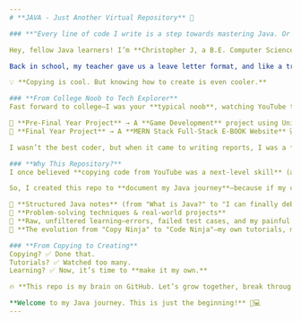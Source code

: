 ```yaml
---
# **JAVA - Just Another Virtual Repository** 🚀  

### **"Every line of code I write is a step towards mastering Java. Or at least not breaking my IDE."**  

Hey, fellow Java learners! I’m **Christopher J, a B.E. Computer Science graduate**, and if there’s one thing I’ve mastered in life—it’s the fine art of **copy-pasting code**. 🥷  

Back in school, my teacher gave us a leave letter format, and like a true **Copy Ninja**, I used the same one for **years**. Then one day, BAM! High school hit, and I had to write my own letters. Not just leave letters—I even wrote a few **love letters (for my friends, of course 😉).** But that’s when I realized:  

💡 **Copying is cool. But knowing how to create is even cooler.**  

### **From College Noob to Tech Explorer**  
Fast forward to college—I was your **typical noob**, watching YouTube tutorials at 2 AM, chilling in the library with someone’s **EEE thesis**, and praying my code would compile. But guess what? While my code broke, my **technical documentation skills were elite**.  

📜 **Pre-Final Year Project** → A **Game Development** project using Unity & Blender 🎮  
📖 **Final Year Project** → A **MERN Stack Full-Stack E-BOOK Website** 💻  

I wasn’t the best coder, but when it came to writing reports, I was a **plagiarism-free god** (scoring 90% uniqueness without even trying). But after college, reality hit me like an unhandled exception—**documentation doesn’t land you a tech job, coding skills do.**  

### **Why This Repository?**  
I once believed **copying code from YouTube was a next-level skill** (and let’s be honest, it kinda is). But if you keep **copying without thinking, you’re just an advanced Ctrl + C, Ctrl + V machine.**  

So, I created this repo to **document my Java journey**—because if my code doesn’t stay in my brain, at least it’ll stay on GitHub.  

🔹 **Structured Java notes** (from "What is Java?" to "I can finally debug this!")  
🔹 **Problem-solving techniques & real-world projects**  
🔹 **Raw, unfiltered learning—errors, failed test cases, and my painful debugging sessions**  
🔹 **The evolution from "Copy Ninja" to "Code Ninja"—my own tutorials, my own errors, my own fixes**  

### **From Copying to Creating**  
Copying? ✅ Done that.  
Tutorials? ✅ Watched too many.  
Learning? ✅ Now, it’s time to **make it my own.**  

🔥 **This repo is my brain on GitHub. Let’s grow together, break through our limits, and master Java—one commit at a time.**  

**Welcome to my Java journey. This is just the beginning!** 🚀💻  
---
```

